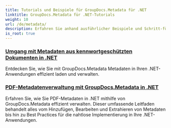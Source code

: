 ```yaml
---
title: Tutorials und Beispiele für GroupDocs.Metadata für .NET
linktitle: GroupDocs.Metadata für .NET-Tutorials
weight: 10
url: /de/metadata/
description: Erfahren Sie anhand ausführlicher Beispiele und Schritt-für-Schritt-Anleitungen, wie Sie Metadaten in verschiedenen Dateiformaten bearbeiten.
is_root: true
---
```

### [Umgang mit Metadaten aus kennwortgeschützten Dokumenten in .NET](./load-metadata/)
Entdecken Sie, wie Sie mit GroupDocs.Metadata Metadaten in Ihren .NET-Anwendungen effizient laden und verwalten.
### [PDF-Metadatenverwaltung mit GroupDocs.Metadata in .NET](./pdf-metadata-management/)
Erfahren Sie, wie Sie PDF-Metadaten in .NET mithilfe von GroupDocs.Metadata effizient verwalten. Dieser umfassende Leitfaden behandelt alles vom Hinzufügen, Bearbeiten und Extrahieren von Metadaten bis hin zu Best Practices für die nahtlose Implementierung in Ihre .NET-Anwendungen.